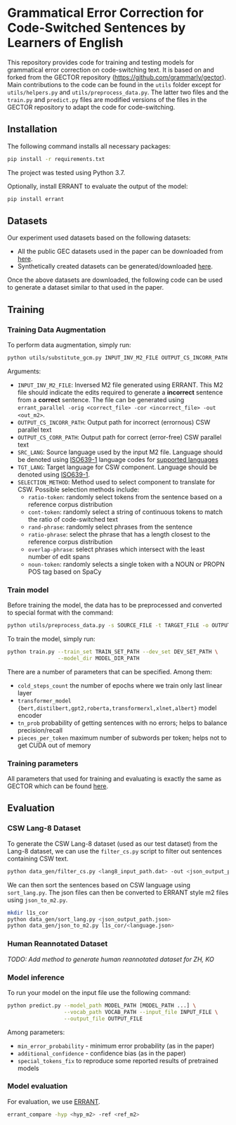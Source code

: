 # Grammatical Error Correction for Code-Switched Sentences by Learners of English

This repository provides code for training and testing models for grammatical error correction on code-switching text. It is based on and forked from the GECTOR repository (https://github.com/grammarly/gector). Main contributions to the code can be found in the `utils` folder except for `utils/helpers.py` and `utils/preprocess_data.py`. The latter two files and the `train.py` and `predict.py` files are modified versions of the files in the GECTOR repository to adapt the code for code-switching. 

## Installation
The following command installs all necessary packages:
```.bash
pip install -r requirements.txt
```
The project was tested using Python 3.7.

Optionally, install ERRANT to evaluate the output of the model:
```.bash
pip install errant
```

## Datasets
Our experiment used datasets based on the following datasets:
- All the public GEC datasets used in the paper can be downloaded from [here](https://www.cl.cam.ac.uk/research/nl/bea2019st/#data).
- Synthetically created datasets can be generated/downloaded [here](https://github.com/awasthiabhijeet/PIE/tree/master/errorify).

Once the above datasets are downloaded, the following code can be used to generate a dataset similar to that used in the paper.

## Training
### Training Data Augmentation
To perform data augmentation, simply run:
```.bash
python utils/substitute_gcm.py INPUT_INV_M2_FILE OUTPUT_CS_INCORR_PATH OUTPUT_CS_CORR_PATH SRC_LANG TGT_LANG SELECTION_METHOD
```

Arguments:
- `INPUT_INV_M2_FILE`: Inversed M2 file generated using ERRANT. This M2 file should indicate the edits required to generate a **incorrect** sentence from a **correct** sentence. The file can be generated using `errant_parallel -orig <correct_file> -cor <incorrect_file> -out <out_m2>`.
- `OUTPUT_CS_INCORR_PATH`: Output path for incorrect (errornous) CSW parallel text
- `OUTPUT_CS_CORR_PATH`: Output path for correct (error-free) CSW parallel text
- `SRC_LANG`: Source language used by the input M2 file. Language should be denoted using [ISO639-1](https://en.wikipedia.org/wiki/ISO_639) language codes for [supported languages](https://developers.google.com/translate/v2/using_rest#language-params)
- `TGT_LANG`: Target language for CSW component. Language should be denoted using [ISO639-1](https://en.wikipedia.org/wiki/ISO_639).
- `SELECTION_METHOD`: Method used to select component to translate for CSW. Possible selection methods include:
    - `ratio-token`: randomly select tokens from the sentence based on a reference corpus distribution
    - `cont-token`: randomly select a string of continuous tokens to match the ratio of code-switched text
    - `rand-phrase`: randomly select phrases from the sentence
    - `ratio-phrase`: select the phrase that has a length closest to the reference corpus distribution
    - `overlap-phrase`: select phrases which intersect with the least number of edit spans
    - `noun-token`: randomly selects a single token with a NOUN or PROPN POS tag based on SpaCy


### Train model
Before training the model, the data has to be preprocessed and converted to special format with the command:
```.bash
python utils/preprocess_data.py -s SOURCE_FILE -t TARGET_FILE -o OUTPUT_FILE
```


To train the model, simply run:
```.bash
python train.py --train_set TRAIN_SET_PATH --dev_set DEV_SET_PATH \
                --model_dir MODEL_DIR_PATH
```
There are a number of parameters that can be specified. Among them:
- `cold_steps_count` the number of epochs where we train only last linear layer
- `transformer_model {bert,distilbert,gpt2,roberta,transformerxl,xlnet,albert}` model encoder
- `tn_prob` probability of getting sentences with no errors; helps to balance precision/recall
- `pieces_per_token` maximum number of subwords per token; helps not to get CUDA out of memory

### Training parameters
All parameters that used for training and evaluating is exactly the same as GECTOR which can be found [here](https://github.com/grammarly/gector/blob/master/docs/training_parameters.md). 

## Evaluation
### CSW Lang-8 Dataset
To generate the CSW Lang-8 dataset (used as our test dataset) from the Lang-8 dataset, we can use the `filter_cs.py` script to filter out sentences containing CSW text.
```.bash
python data_gen/filter_cs.py <lang8_input_path.dat> -out <json_output_path.json>
```

We can then sort the sentences based on CSW language using `sort_lang.py`. The json files can then be converted to ERRANT style m2 files using `json_to_m2.py`.

```.bash
mkdir l1s_cor
python data_gen/sort_lang.py <json_output_path.json>
python data_gen/json_to_m2.py l1s_cor/<language.json>
```

### Human Reannotated Dataset
*TODO: Add method to generate human reannotated dataset for ZH, KO*

### Model inference
To run your model on the input file use the following command:
```.bash
python predict.py --model_path MODEL_PATH [MODEL_PATH ...] \
                  --vocab_path VOCAB_PATH --input_file INPUT_FILE \
                  --output_file OUTPUT_FILE
```
Among parameters:
- `min_error_probability` - minimum error probability (as in the paper)
- `additional_confidence` - confidence bias (as in the paper)
- `special_tokens_fix` to reproduce some reported results of pretrained models

### Model evaluation
For evaluation, we use [ERRANT](https://github.com/chrisjbryant/errant). 

```.bash
errant_compare -hyp <hyp_m2> -ref <ref_m2> 
```